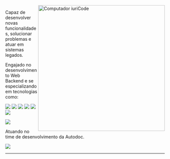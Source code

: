 <img src="https://raw.githubusercontent.com/MicaelliMedeiros/micaellimedeiros/master/image/computer-illustration.png" min-width="400px" max-width="400px" width="400px" align="right" alt="Computador iuriCode">

Capaz de desenvolver novas funcionalidades, solucionar problemas e atuar em sistemas legados.

Engajado no desenvolvimento Web Backend e se especializando em tecnologias como:

<p align="left">
<img src="https://img.shields.io/badge/Python-14354C?style=for-the-badge&logo=python&logoColor=white" />

<img src="https://img.shields.io/badge/PHP-777BB4?style=for-the-badge&logo=php&logoColor=white" />

<img src="https://img.shields.io/badge/MariaDB-01529E?style=for-the-badge&logo=mariadb&logoColor=white" /> 

<img src="https://img.shields.io/badge/PostgreSQL-316192?style=for-the-badge&logo=postgresql&logoColor=white" /> 

<img src="https://img.shields.io/badge/Linux-E34F26?style=for-the-badge&logo=linux&logoColor=black" /> 

<img src="https://img.shields.io/badge/Docker-2496ED?style=for-the-badge&logo=docker&logoColor=white" /> 





<p>
  <img src="https://img.shields.io/static/v1?label=Overview&message=f-mendes&color=f8efd4&style=for-the-badge&logo=GitHub">
</p>

<p>
Atuando no time de desenvolvimento da Autodoc. <br/>
</p>

<p align="left">

  <a href="https://www.linkedin.com/in/felipe-mendes-dev/" target="_blank" alt="Linkedin">
  <img src="https://img.shields.io/badge/-Linkedin-0e76a8?style=flat-square&logo=Linkedin&logoColor=white&link=https://www.linkedin.com/in/felipe-mendes-dev/" /></a>

  
</p>  
<hr>

